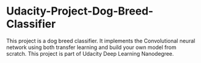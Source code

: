 # Udacity-Project-Dog-Breed-Classifier
This project is a dog breed classifier. It implements the Convolutional neural network using both transfer learning and build your own model from scratch. This project is part of Udacity Deep Learning Nanodegree.
